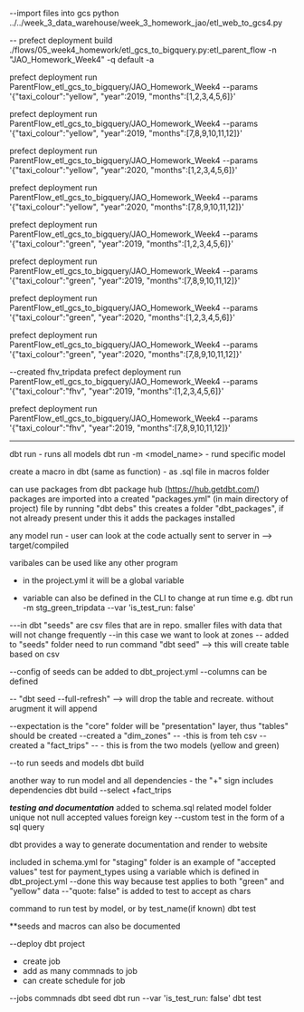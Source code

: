 --import files into gcs
python ../../week_3_data_warehouse/week_3_homework_jao/etl_web_to_gcs4.py



--
prefect deployment build  ./flows/05_week4_homework/etl_gcs_to_bigquery.py:etl_parent_flow -n "JAO_Homework_Week4" -q default -a




 prefect deployment run ParentFlow_etl_gcs_to_bigquery/JAO_Homework_Week4 --params '{"taxi_colour":"yellow", "year":2019, "months":[1,2,3,4,5,6]}'

 prefect deployment run ParentFlow_etl_gcs_to_bigquery/JAO_Homework_Week4 --params '{"taxi_colour":"yellow", "year":2019, "months":[7,8,9,10,11,12]}'

 prefect deployment run ParentFlow_etl_gcs_to_bigquery/JAO_Homework_Week4 --params '{"taxi_colour":"yellow", "year":2020, "months":[1,2,3,4,5,6]}'

 prefect deployment run ParentFlow_etl_gcs_to_bigquery/JAO_Homework_Week4 --params '{"taxi_colour":"yellow", "year":2020, "months":[7,8,9,10,11,12]}'



 prefect deployment run ParentFlow_etl_gcs_to_bigquery/JAO_Homework_Week4 --params '{"taxi_colour":"green", "year":2019, "months":[1,2,3,4,5,6]}'

 prefect deployment run ParentFlow_etl_gcs_to_bigquery/JAO_Homework_Week4 --params '{"taxi_colour":"green", "year":2019, "months":[7,8,9,10,11,12]}'

 prefect deployment run ParentFlow_etl_gcs_to_bigquery/JAO_Homework_Week4 --params '{"taxi_colour":"green", "year":2020, "months":[1,2,3,4,5,6]}'

 prefect deployment run ParentFlow_etl_gcs_to_bigquery/JAO_Homework_Week4 --params '{"taxi_colour":"green", "year":2020, "months":[7,8,9,10,11,12]}'



--created fhv_tripdata 
 prefect deployment run ParentFlow_etl_gcs_to_bigquery/JAO_Homework_Week4 --params '{"taxi_colour":"fhv", "year":2019, "months":[1,2,3,4,5,6]}'

 prefect deployment run ParentFlow_etl_gcs_to_bigquery/JAO_Homework_Week4 --params '{"taxi_colour":"fhv", "year":2019, "months":[7,8,9,10,11,12]}'





 ---
 dbt run - runs all models
 dbt run -m <model_name> - rund specific model

 create a macro in dbt (same as function) - as .sql file in macros folder

can use packages from dbt package hub (https://hub.getdbt.com/)
packages are imported into a created "packages.yml" (in main directory of project) file by running "dbt debs"
this creates a folder "dbt_packages", if not already present
under this it adds the packages installed 


any model run - user can look at the code actually sent to server in --> target/compiled


varibales can be used like any other program
- in the project.yml it will be a global variable

- variable can also be defined in the CLI to change at run time
e.g. dbt run -m stg_green_tripdata --var 'is_test_run: false'


---in dbt "seeds" are csv files that are in repo.  smaller files with data that will not change frequently
--in this case we want to look at zones
-- added to "seeds" folder
need to run command "dbt seed" -->  this will create table based on csv

--config of seeds can be added to dbt_project.yml
--columns can be defined

-- "dbt seed --full-refresh" --> will drop the table and recreate.  without arugment it will append



--expectation is the "core" folder will be "presentation" layer, thus "tables" should be created
--created a "dim_zones" -- -this is from teh csv
--created a "fact_trips" -- - this is from the two models (yellow and green)




--to run seeds and models
dbt build 

another way to run model and all dependencies - the "+" sign includes dependencies
dbt build --select +fact_trips



***testing and documentation*** added to schema.sql related model folder
unique
not null
accepted values
foreign key
--custom test in the form of a sql query


dbt provides a way to generate documentation and render to website

included in schema.yml for "staging" folder is an example of "accepted values" test for payment_types using a variable which is defined in dbt_project.yml
--done this way because test applies to both "green" and "yellow" data
--"quote: false" is added to test to accept as chars


command to run test by model, or by test_name(if known)
dbt test



**seeds and macros can also be documented



--deploy dbt project
* create job 
* add as many commnads to job
* can create schedule for job


--jobs commnads
dbt seed
dbt run --var 'is_test_run: false'
dbt test